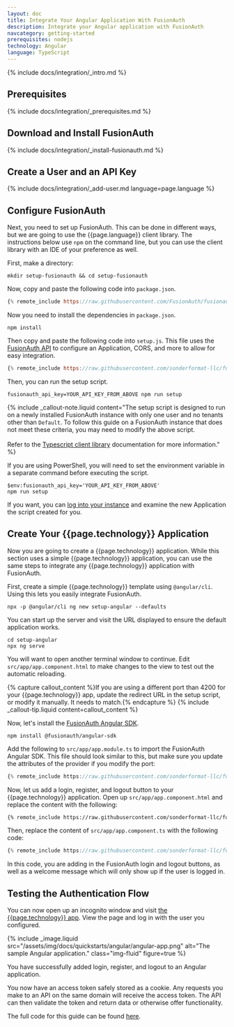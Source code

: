 ```yaml
---
layout: doc
title: Integrate Your Angular Application With FusionAuth
description: Integrate your Angular application with FusionAuth
navcategory: getting-started
prerequisites: nodejs
technology: Angular
language: TypeScript
---
```


{% include docs/integration/_intro.md %}

## Prerequisites

{% include docs/integration/_prerequisites.md %}

## Download and Install FusionAuth

{% include docs/integration/_install-fusionauth.md %}

## Create a User and an API Key

{% include docs/integration/_add-user.md language=page.language %}

## Configure FusionAuth

Next, you need to set up FusionAuth. This can be done in different ways, but we are going to use the {{page.language}} client library. The instructions below use `npm` on the command line, but you can use the client library with an IDE of your preference as well.

First, make a directory:

```shell
mkdir setup-fusionauth && cd setup-fusionauth
```

Now, copy and paste the following code into `package.json`.

```javascript
{% remote_include https://raw.githubusercontent.com/FusionAuth/fusionauth-example-client-libraries/main/typescript/package.json %}
```

Now you need to install the dependencies in `package.json`.

```shell
npm install
```

Then copy and paste the following code into `setup.js`. This file uses the [FusionAuth API](/docs/v1/tech/apis/) to configure an Application, CORS, and more to allow for easy integration.

```javascript
{% remote_include https://raw.githubusercontent.com/sonderformat-llc/fusionauth-example-client-libraries/angular/typescript/setup-angular.js %}
```

Then, you can run the setup script.

```shell
fusionauth_api_key=YOUR_API_KEY_FROM_ABOVE npm run setup
```

{% include _callout-note.liquid content="The setup script is designed to run on a newly installed FusionAuth instance with only one user and no tenants other than `Default`. To follow this guide on a FusionAuth instance that does not meet these criteria, you may need to modify the above script. <br><br> Refer to the [Typescript client library](/docs/v1/tech/client-libraries/typescript) documentation for more information." %}

If you are using PowerShell, you will need to set the environment variable in a separate command before executing the script.

```shell
$env:fusionauth_api_key='YOUR_API_KEY_FROM_ABOVE'
npm run setup
```

If you want, you can [log into your instance](http://localhost:9011) and examine the new Application the script created for you.

## Create Your {{page.technology}} Application

Now you are going to create a {{page.technology}} application. While this section uses a simple {{page.technology}} application, you can use the same steps to integrate any {{page.technology}} application with FusionAuth.

First, create a simple {{page.technology}} template using `@angular/cli`. Using this lets you easily integrate FusionAuth.

```shell
npx -p @angular/cli ng new setup-angular --defaults
```

You can start up the server and visit the URL displayed to ensure the default application works.

```shell
cd setup-angular
npx ng serve
```

You will want to open another terminal window to continue. Edit `src/app/app.component.html` to make changes to the view to test out the automatic reloading.

{% capture callout_content %}If you are using a different port than 4200 for your {{page.technology}} app, update the redirect URL in the setup script, or modify it manually. It needs to match.{% endcapture %}
{% include _callout-tip.liquid content=callout_content %}

Now, let's install the [FusionAuth Angular SDK](https://www.npmjs.com/package/@fusionauth/angular-sdk).

```shell
npm install @fusionauth/angular-sdk
```

Add the following to `src/app/app.module.ts` to import the FusionAuth Angular SDK. This file should look similar to this, but make sure you update the attributes of the provider if you modify the port:

```typescript
{% remote_include https://raw.githubusercontent.com/sonderformat-llc/fusionauth-example-angular-guide/main/src/app/app.module.ts %}
```

Now, let us add a login, register, and logout button to your {{page.technology}} application. Open up `src/app/app.component.html` and replace the content with the following:

```html
{% remote_include https://raw.githubusercontent.com/sonderformat-llc/fusionauth-example-angular-guide/main/src/app/app.component.html %}
```

Then, replace the content of `src/app/app.component.ts` with the following code:

```typescript
{% remote_include https://raw.githubusercontent.com/sonderformat-llc/fusionauth-example-angular-guide/main/src/app/app.component.ts %}
```

In this code, you are adding in the FusionAuth login and logout buttons, as well as a welcome message which will only show up if the user is logged in.

## Testing the Authentication Flow

You can now open up an incognito window and visit [the {{page.technology}} app](http://localhost:4200). View the page and log in with the user you configured.

{% include _image.liquid src="/assets/img/docs/quickstarts/angular/angular-app.png" alt="The sample Angular application." class="img-fluid" figure=true %}

You have successfully added login, register, and logout to an Angular application.

You now have an access token safely stored as a cookie. Any requests you make to an API on the same domain will receive the access token. The API can then validate the token and return data or otherwise offer functionality.

The full code for this guide can be found [here](https://github.com/sonderformat-llc/fusionauth-example-angular-guide).
